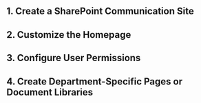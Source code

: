 ## 1. Create a SharePoint Communication Site
## 2. Customize the Homepage
## 3. Configure User Permissions
## 4. Create Department-Specific Pages or Document Libraries
